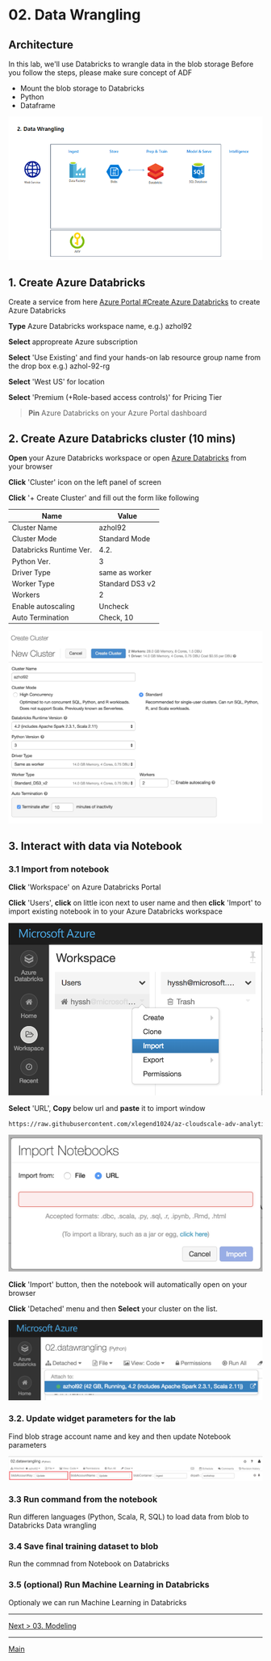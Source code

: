 # 02. Data Wrangling

## Architecture

In this lab, we'll use Databricks to wrangle data in the blob storage
Before you follow the steps, please make sure concept of ADF

* Mount the blob storage to Databricks 
* Python
* Dataframe

![02](./images/arch02.png)

## 1. Create Azure Databricks

Create a service from here [Azure Portal #Create Azure Databricks](https://ms.portal.azure.com/#create/Microsoft.Databricks) to create Azure Databricks

__Type__ Azure Databricks workspace name, e.g.) azhol92

__Select__ appropreate Azure subscription

__Select__ 'Use Existing' and find your hands-on lab resource group name from the drop box e.g.) azhol-92-rg

__Select__ 'West US' for location

__Select__ 'Premium (+Role-based access controls)' for Pricing Tier

> __Pin__ Azure Databricks on your Azure Portal dashboard

## 2. Create Azure Databricks cluster (10 mins)

__Open__ your Azure Databricks workspace or open [Azure Databricks](https://westus.azuredatabricks.net/) from your browser

__Click__ 'Cluster' icon on the left panel of screen

__Click__ '+ Create Cluster' and fill out the form like following

|Name|Value|
|---|---|
|Cluster Name|azhol92|
|Cluster Mode|Standard Mode|
|Databricks Runtime Ver.|4.2.|
|Python Ver.|3|
|Driver Type|same as worker|
|Worker Type|Standard DS3 v2|
|Workers|2|
|Enable autoscaling|Uncheck|
|Auto Termination|Check, 10|

![createdatabrcisk](./images/02.01.png)

## 3. Interact with data via Notebook

### 3.1 Import from notebook

__Click__ 'Workspace' on Azure Databricks Portal

__Click__ 'Users', __click__ on little icon next to user name and then __click__ 'Import' to import existing notebook in to your Azure Databricks workspace

![importnotebook](./images/02.02.png)

__Select__ 'URL', __Copy__ below url and __paste__ it to import window

```html
https://raw.githubusercontent.com/xlegend1024/az-cloudscale-adv-analytics/master/AzureDatabricks/02.datawrangling.ipynb
```

![importnotebook](./images/02.03.png)

__Click__ 'Import' button, then the notebook will automatically open on your browser

__Click__ 'Detached' menu and then __Select__ your cluster on the list.

![importnotebook](./images/02.04.png)

### 3.2. Update widget parameters for the lab

Find blob strage account name and key and then update Notebook parameters

![importnotebook](./images/02.05.png)

### 3.3 Run command from the notebook

Run differen languages (Python, Scala, R, SQL) to load data from blob to Databricks Data wrangling

### 3.4 Save final training dataset to blob

Run the commnad from Notebook on Databricks

### 3.5 (optional) Run Machine Learning in Databricks

Optionaly we can run Machine Learning in Databricks

---
[Next > 03. Modeling](https://github.com/xlegend1024/az-cloudscale-adv-analytics/blob/master/03Modeling.md)

---
[Main](https://github.com/xlegend1024/az-cloudscale-adv-analytics/blob/master/README.md)
